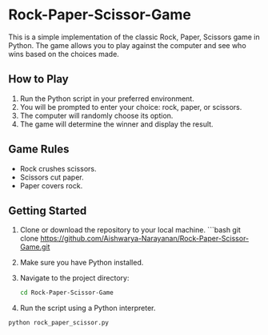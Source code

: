 # Rock-Paper-Scissor-Game

This is a simple implementation of the classic Rock, Paper, Scissors game in Python. The game allows you to play against the computer and see who wins based on the choices made.

## How to Play

1. Run the Python script in your preferred environment.
2. You will be prompted to enter your choice: rock, paper, or scissors.
3. The computer will randomly choose its option.
4. The game will determine the winner and display the result.

## Game Rules

- Rock crushes scissors.
- Scissors cut paper.
- Paper covers rock.

## Getting Started

1. Clone or download the repository to your local machine.
        ```bash
   git clone https://github.com/Aishwarya-Narayanan/Rock-Paper-Scissor-Game.git

3. Make sure you have Python installed.
   
4. Navigate to the project directory:
   ```bash
   cd Rock-Paper-Scissor-Game
5. Run the script using a Python interpreter.

```bash
python rock_paper_scissor.py
